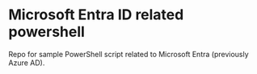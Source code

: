 # Microsoft Entra ID related powershell

Repo for sample PowerShell script related to Microsoft Entra (previously Azure AD).

